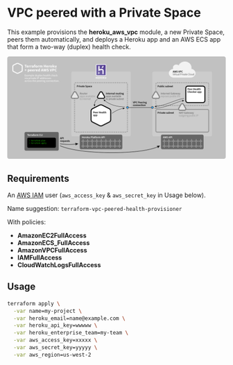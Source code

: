 # VPC peered with a Private Space

This example provisions the **heroku_aws_vpc** module, a new Private Space, peers them automatically, and deploys a Heroku app and an AWS ECS app that form a two-way (duplex) health check.

![Diagram of example duplex health check via private IP addresses across the peering connection.](doc/terraform-aws-vpc-peered-v01.png)

## Requirements

An [AWS IAM](https://console.aws.amazon.com/iam/home) user (`aws_access_key` & `aws_secret_key` in Usage below).

Name suggestion: `terraform-vpc-peered-health-provisioner`

With policies:
* **AmazonEC2FullAccess**
* **AmazonECS_FullAccess**
* **AmazonVPCFullAccess**
* **IAMFullAccess**
* **CloudWatchLogsFullAccess**

## Usage

```bash
terraform apply \
  -var name=my-project \
  -var heroku_email=name@example.com \
  -var heroku_api_key=wwwww \
  -var heroku_enterprise_team=my-team \
  -var aws_access_key=xxxxx \
  -var aws_secret_key=yyyyy \
  -var aws_region=us-west-2
```

